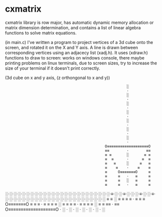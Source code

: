 # cxmatrix
cxmatrix library is row major,
has automatic dynamic memory allocation or matrix dimension determination,
and contains a list of linear algebra functions to solve matrix equations.

(in main.c) I've written a program to project vertices of a 3d cube onto the screen, and rotated it on the X and Y axis. A line is drawn between corresponding vertices using an adjacecy list (xadj.h). It uses (xdraw.h) functions to draw to screen: works on windows console, there maybe printing problems on linux terminals, due to screen sizes, try to increase the size of your terminal if it doesn't print correctly.

(3d cube on x and y axis, (z orthongonal to x and y))

                                                            ░
                                                            ·
                                                            ░
                                                            ·
                                                            ░
                                                            ·
                                                            ░
                                                            ·
                                                            ░
                                                            ·
                                                            ░
                                                            ·
                                                            ░
                                                            ·
                                                  O≡≡≡≡≡≡≡≡≡≡≡≡≡≡≡≡≡≡≡O
                                                  ≡≡        ·        ≡≡
                                                  ≡ ≡       ░       ≡ ≡
                                                  ≡  ≡      ·      ≡  ≡
                                                  ≡   ≡     ░     ≡   ≡
                                                  ≡    ≡    ·    ≡    ≡
                                                  ≡     O≡≡≡≡≡≡≡O     ≡
                                                  ≡     ≡   ·   ≡     ≡
                                                  ≡     ≡   ░   ≡     ≡
                                                  ≡     ≡   ·   ≡     ≡
░·░·░·░·░·░·░·░·░·░·░·░·░·░·░·░·░·░·░·░·░·░·░·░·░·≡·░·░·≡·░·░·░·≡·░·░·≡·░·░·░·░·░·░·░·░·░·░·░·░·░·░·░·░·░·░·░·░·░·░·░·░
                                                  ≡     ≡   ░   ≡     ≡
                                                  ≡     ≡   ·   ≡     ≡
                                                  ≡     O≡≡≡≡≡≡≡O     ≡
                                                  ≡    ≡    ·    ≡    ≡
                                                  ≡   ≡     ░     ≡   ≡
                                                  ≡  ≡      ·      ≡  ≡
                                                  ≡ ≡       ░       ≡ ≡
                                                  ≡≡        ·        ≡≡
                                                  O≡≡≡≡≡≡≡≡≡≡≡≡≡≡≡≡≡≡≡O
                                                            ·
                                                            ░
                                                            ·
                                                            ░
                                                            ·
                                                            ░
                                                            ·
                                                            ░
                                                            ·
                                                            ░
                                                            ·
                                                            ░
                                                            ·
                                                            ░
